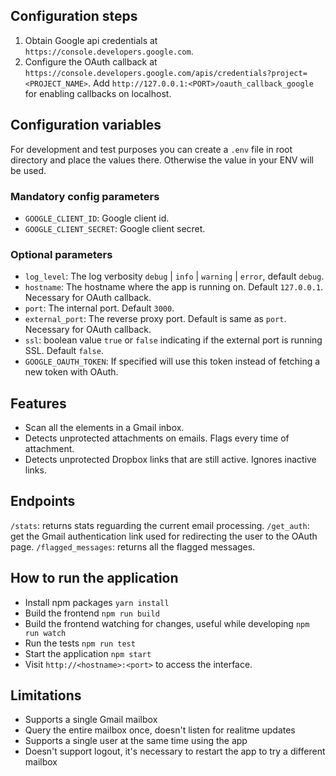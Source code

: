 ## Configuration steps

1. Obtain Google api credentials at `https://console.developers.google.com`.
2. Configure the OAuth callback at `https://console.developers.google.com/apis/credentials?project=<PROJECT_NAME>`.
   Add `http://127.0.0.1:<PORT>/oauth_callback_google` for enabling callbacks on localhost.

## Configuration variables

For development and test purposes you can create a `.env` file in root directory
and place the values there. Otherwise the value in your ENV will be used.

### Mandatory config parameters

- `GOOGLE_CLIENT_ID`: Google client id.
- `GOOGLE_CLIENT_SECRET`: Google client secret.

### Optional parameters

- `log_level`: The log verbosity `debug` | `info` | `warning` | `error`, default `debug`.
- `hostname`: The hostname where the app is running on. Default `127.0.0.1`. Necessary for OAuth callback.
- `port`: The internal port. Default `3000`.
- `external_port`: The reverse proxy port. Default is same as `port`. Necessary for OAuth callback.
- `ssl`: boolean value `true` or `false` indicating if the external port is running SSL. Default `false`.
- `GOOGLE_OAUTH_TOKEN`: If specified will use this token instead of fetching a new token with OAuth.

## Features

- Scan all the elements in a Gmail inbox.
- Detects unprotected attachments on emails. Flags every time of attachment.
- Detects unprotected Dropbox links that are still active. Ignores inactive links.

## Endpoints

`/stats`: returns stats reguarding the current email processing.
`/get_auth`: get the Gmail authentication link used for redirecting the user to the OAuth page.
`/flagged_messages`: returns all the flagged messages.

## How to run the application

- Install npm packages
  `yarn install`
- Build the frontend
  `npm run build`
- Build the frontend watching for changes, useful while developing
  `npm run watch`
- Run the tests
  `npm run test`
- Start the application
  `npm start`
- Visit `http://<hostname>:<port>` to access the interface.

## Limitations

- Supports a single Gmail mailbox
- Query the entire mailbox once, doesn't listen for realitme updates
- Supports a single user at the same time using the app
- Doesn't support logout, it's necessary to restart the app to try a different mailbox
